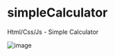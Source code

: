 # simpleCalculator
Html/Css/Js - Simple Calculator

![image](https://github.com/SuperMoooo/simpleCalculator/assets/134961694/f9800441-32c6-4b3c-8801-3646c61f9246)
